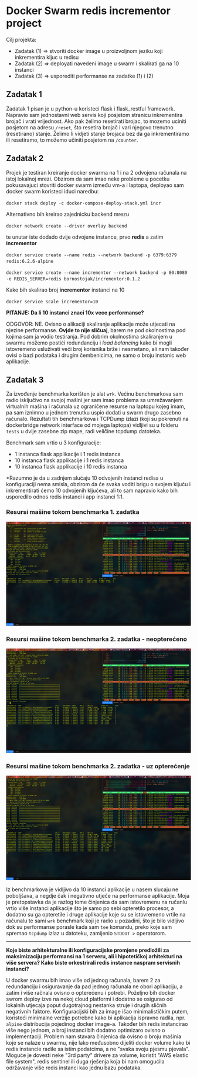 # Docker Swarm redis incrementor project
Cilj projekta:
- Zadatak (1) => stvoriti docker image u proizvoljnom jeziku koji inkrementira kljuc u redisu
- Zadatak (2) => deployati navedeni image u swarm i skalirati ga na 10 instanci
- Zadatak (3) => usporediti performanse na zadatke (1) i (2)

## Zadatak 1
Zadatak 1 pisan je u python-u koristeci flask i flask_restful framework. Napravio sam jednostavni web servis koji posjetom stranicu inkrementira brojač i vrati vrijednost.
Ako pak želimo resetirati brojac, to mozemo uciniti posjetom na adresu `/reset`, što resetira brojač i vari njegovo trenutno (resetirano) stanje.
Želimo li vidjeti stanje brojaca bez da ga inkrementiramo ili resetiramo, to možemo učiniti posjetom na `/counter`.

## Zadatak 2
Projek je testiran kreiranje docker swarma na 1 i na 2 odvojena računala na istoj lokalnoj mrezi.
Obzirom da sam imao neke probleme u pocetku pokusavajuci stovriti docker swarm između vm-a i laptopa, deployao sam docker swarm koristeci iduci naredbu:

`docker stack deploy -c docker-compose-deploy-stack.yml incr`

Alternativno bih kreirao zajednicku backend mrezu

`docker network create --driver overlay backend`

te unutar iste dodado dvije odvojene instance, prvo **redis** a zatim **incrementor**

`docker service create --name redis --network backend -p 6379:6379 redis:6.2.6-alpine`

`docker service create --name incrementor --network backend -p 80:8080 -e REDIS_SERVER=redis bornostojak/incrementor:0.1.2`

Kako bih skalirao broj **incrementor** instanci na 10

`docker service scale incrementor=10`

**PITANJE: Da li 10 instanci znaci 10x vece performanse?**


ODGOVOR: NE. Ovisno o alikaciji skaliranje aplikacije može utjecati na njezine performanse. **Ovjde to nije sličuaj**, barem ne pod okolnostima pod kojima sam ja vodio testiranja. Pod dobrim okolnostima skaliranjem u swarmu možemo postići redundanciju i *load balancing* kako bi mogli istovremeno usluživati veći broj korisnika brže i nesmetano, ali nam također ovisi o bazi podataka i drugim čembenicima, ne samo o broju instanic web aplikacije.

## Zadatak 3

Za izvođenje benchmarka korišten je alat `wrk`. Većinu benchmarkova sam radio isključivo na svojoj mašini jer sam imao problema sa umrežavanjem virtualnih mašina i računala uz ograničene resurse na laptopu kojeg imam, pa sam iznimno u jednom trenutku uspio dodati u swarm drugo zasebno računalo. Rezultati tih benchmarkova i TCPDump izlazi (koji su pokrenuti na dockerbridge network interface od mojega laptopa) vidljivi su u folderu `tests` u dvije zasebne zip mape, radi veličine tcpdump datoteka.

Benchmark sam vrtio u 3 konfiguracije:

- 1 instanca flask applikacije i 1 redis instanca
- 10 instanca flask applikacije i 1 redis instanca
- 10 instanca flask applikacije i 10 redis instanca

*Razumno je da u zadnjem slućaju 10 odvojenih instanci redisa u konfiguraciji nema smisla, obzirom da će svaka voditi brigu o svojem kljuću i inkrementirati ćemo 10 odvojenih kljućeva, ali to sam napravio kako bih usporedilo odnos redis instanci i app instanci 1:1.


### Resursi mašine tokom benchmarka 1. zadatka
![Resursi mašine tokom benchmarka 1. zadatka](tests/Resource_1x1.png)

### Resursi mašine tokom benchmarka 2. zadatka - neopterećeno
![Resursi mašine tokom benchmarka 1. zadatka](tests/Resource_10x1_idle.png)

### Resursi mašine tokom benchmarka 2. zadatka - uz opterećenje
![Resursi mašine tokom benchmarka 1. zadatka](tests/Resource_10x1_load.png)

Iz benchmarkova je vidljivo da 10 instanci aplikacije u nasem slucaju ne poboljšava, a negdje čak i negativno utječe na performanse aplikacije. Moja je pretopstavka da je razlog tome činjenica da sam istovremenu na ručanlu vrtio više instanci aplikacije što je samo po sebi opteretilo procesor, a dodatno su ga opteretile i druge aplikacije koje su se istovremeno vrtile na računalu te sami `wrk` benchmark koji je radio u pozadini, što je bilo vidljivo dok su performanse porasle kada sam `tee` komandu, preko koje sam spremao `tcpdump` izlaz u datoteku, zamijenio `STDOUT >` operatorom.

---

**Koje biste arhitekturalne ili konfiguracijske promjene predložili za maksimizaciju performansi na
1 serveru, ali i hipotetičkoj arhitekturi na više servera? Kako biste orkestrirali redis instance
naspram servisnih instanci?**

U docker swarmu bih imao više od jednog računala, barem 2 za redundanciju i osiguravanje da pad jednog računala ne obori aplikaciju, a zatim i više račnala ovisno o opterećenu i potrebi. Poželjno bih docker swrom deploy izve na nekoj cloud platformi i dodatno se osigurao od lokalnih utjecaja poput dugotrajnog nestanka struje i drugih sličnih negativnih faktore. Konfiguracijski bih za image išao minimalističkim putem, koristeći minimalne verzije potrebne kako bi aplikacija ispravno radila, npr. `alpine` distribucija pojedinog docker image-a. Također bih redis instancirao više nego jednom, a broj instanci bih dodatno optimizaro ovisno o implementaciji. Problem nam stavara činjenica da ovisno o broju mašinia koje se nalaze u swarmu, nije lako međusobno dijeliti docker volume kako bi redis instancie radile sa istim podatcima, a ne "svaka svoju pjesmu pjevala". Moguće je dovesti neke "3rd party" drivere za volume, koristit "AWS elastic file system", redis sentinel ili duga rješenja koja bi nam omogućila održavanje više redis instanci kao jednu bazu podataka. 